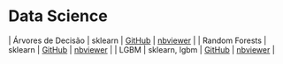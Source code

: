 # Data Science

| Árvores de Decisão | sklearn | [GitHub](/notebooks/01_arvore_decisao.ipynb) | [nbviewer](https://nbviewer.jupyter.org/github/jhklarcher/data-science/blob/master/notebooks/01_arvore_decisao.ipynb) |
| Random Forests | sklearn | [GitHub](/notebooks/02_random_forest.ipynb) | [nbviewer](https://nbviewer.jupyter.org/github/jhklarcher/data-science/blob/master/notebooks/02_random_forest.ipynb) |
| LGBM | sklearn, lgbm | [GitHub](/notebooks/03_LGBM.ipynb) | [nbviewer](https://nbviewer.jupyter.org/github/jhklarcher/data-science/blob/master/notebooks/03_LGBM.ipynb) |



